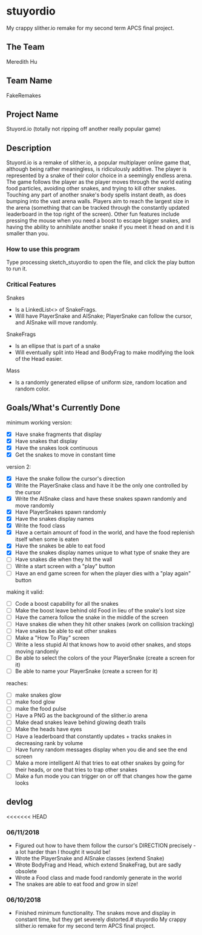 # stuyordio
My crappy slither.io remake for my second term APCS final project.

## The Team
Meredith Hu

## Team Name
FakeRemakes

## Project Name
Stuyord.io (totally not ripping off another really popular game)

## Description
Stuyord.io is a remake of slither.io, a popular multiplayer online game that, although being rather meaningless, is ridiculously additive. The player is represented by a snake of their color choice in a seemingly endless arena. The game follows the player as the player moves through the world eating food particles, avoiding other snakes, and trying to kill other snakes. Touching any part of another snake's body spells instant death, as does bumping into the vast arena walls. Players aim to reach the largest size in the arena (something that can be tracked through the constantly updated leaderboard in the top right of the screen). Other fun features include pressing the mouse when you need a boost to escape bigger snakes, and having the ability to annihilate another snake if you meet it head on and it is smaller than you.

### How to use this program
Type processing sketch_stuyordio to open the file, and click the play button to run it.

### Critical Features
Snakes
* Is a LinkedList<> of SnakeFrags.
* Will have PlayerSnake and AISnake; PlayerSnake can follow the cursor, and AISnake will move randomly.

SnakeFrags
* Is an ellipse that is part of a snake
* Will eventually split into Head and BodyFrag to make modifying the look of the Head easier.

Mass
* Is a randomly generated ellipse of uniform size, random location and random color.


## Goals/What's Currently Done
minimum working version:
 - [x] Have snake fragments that display
 - [x] Have snakes that display
 - [x] Have the snakes look continuous
 - [x] Get the snakes to move in constant time

version 2:
 - [x] Have the snake follow the cursor's direction
 - [x] Write the PlayerSnake class and have it be the only one controlled by the cursor
 - [x] Write the AISnake class and have these snakes spawn randomly and move randomly
 - [x] Have PlayerSnakes spawn randomly
 - [x] Have the snakes display names
 - [x] Write the food class
 - [x] Have a certain amount of food in the world, and have the food replenish itself when some is eaten
 - [x] Have the snakes be able to eat food
 - [x] Have the snakes display names unique to what type of snake they are
 - [ ] Have snakes die when they hit the wall
 - [ ] Write a start screen with a "play" button
 - [ ] Have an end game screen for when the player dies with a "play again" button

making it valid:
 - [ ] Code a boost capability for all the snakes
 - [ ] Make the boost leave behind old Food in lieu of the snake's lost size
 - [ ] Have the camera follow the snake in the middle of the screen
 - [ ] Have snakes die when they hit other snakes (work on collision tracking)
 - [ ] Have snakes be able to eat other snakes
 - [ ] Make a "How To Play" screen
 - [ ] Write a less stupid AI that knows how to avoid other snakes, and stops moving randomly
 - [ ] Be able to select the colors of the your PlayerSnake (create a screen for it)
 - [ ] Be able to name your PlayerSnake (create a screen for it)

reaches:
 - [ ] make snakes glow
 - [ ] make food glow
 - [ ] make the food pulse
 - [ ] Have a PNG as the background of the slither.io arena
 - [ ] Make dead snakes leave behind glowing death trails
 - [ ] Make the heads have eyes
 - [ ] Have a leaderboard that constantly updates + tracks snakes in decreasing rank by volume
 - [ ] Have funny random messages display when you die and see the end screen
 - [ ] Make a more intelligent AI that tries to eat other snakes by going for their heads, or one that tries to trap other snakes
 - [ ] Make a fun mode you can trigger on or off that changes how the game looks

## devlog
<<<<<<< HEAD
### 06/11/2018
* Figured out how to have them follow the cursor's DIRECTION precisely - a lot harder than I thought it would be!
* Wrote the PlayerSnake and AISnake classes (extend Snake)
* Wrote BodyFrag and Head, which extend SnakeFrag, but are sadly obsolete
* Wrote a Food class and made food randomly generate in the world
* The snakes are able to eat food and grow in size!

### 06/10/2018
* Finished minimum functionality. The snakes move and display in constant time, but they get severely distorted.# stuyordio
My crappy slither.io remake for my second term APCS final project.
